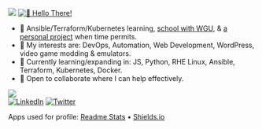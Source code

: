 ![](https://github-readme-stats.vercel.app/api?username=jedington&layout=compact&count_private=true&show_icons=true&hide=issues&hide_title=true&theme=react)
[![👋 Hello There!](https://cdn.discordapp.com/attachments/363603833680560139/878781125395378237/hello-there.gif?raw=true)](https://www.youtube.com/watch?v=rEq1Z0bjdwc)

- 🔭 Ansible/Terraform/Kubernetes learning, [school with WGU](https://partners.wgu.edu/Pages/BSCC.aspx), & [a personal project](https://github.com/jedington/Canvas-Your-Goals) when time permits.
- :cookie: My interests are: DevOps, Automation, Web Development, WordPress, video game modding & emulators.
- 🌱 Currently learning/expanding in: JS, Python, RHE Linux, Ansible, Terraform, Kubernetes, Docker.
- :sunrise: Open to collaborate where I can help effectively.

![](https://github-readme-stats.vercel.app/api/top-langs/?username=jedington&layout=compact&hide=matlab&langs_count=10&theme=react)
<br/>
[![LinkedIn][linkedin-shield]][linkedin-url]
[![Twitter][twitter-shield]][twitter-url]

[linkedin-shield]: https://img.shields.io/badge/-LinkedIn-black.svg?style=for-the-badge&logo=linkedin&colorB=333
[linkedin-url]: https://www.linkedin.com/in/julian-edington
[twitter-shield]: https://img.shields.io/twitter/follow/ArcanicVoid?style=for-the-badge&logo=twitter&colorB=333
[twitter-url]: https://twitter.com/ArcanicVoid
Apps used for profile: [Readme Stats](https://github-readme-stats.vercel.app) • [Shields.io](https://shields.io)
